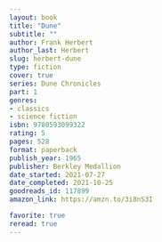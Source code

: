 ```yaml
---
layout: book
title: "Dune"
subtitle: ""
author: Frank Herbert
author_last: Herbert
slug: herbert-dune
type: fiction
cover: true
series: Dune Chronicles
part: 1
genres:
- classics
- science fiction
isbn: 9780593099322
rating: 5
pages: 528
format: paperback
publish_year: 1965
publisher: Berkley Medallion
date_started: 2021-07-27
date_completed: 2021-10-25
goodreads_id: 117899
amazon_link: https://amzn.to/3i8nS3I

favorite: true
reread: true
---
```

